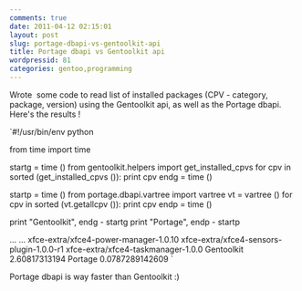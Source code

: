```yaml
---
comments: true
date: 2011-04-12 02:15:01
layout: post
slug: portage-dbapi-vs-gentoolkit-api
title: Portage dbapi vs Gentoolkit api
wordpressid: 81
categories: gentoo,programming
---
```


Wrote  some code to read list of installed packages (CPV - category, package, version) using the Gentoolkit api, as well as the Portage dbapi. Here's the results !

`#!/usr/bin/env python

from time import time

startg = time ()
from gentoolkit.helpers import get_installed_cpvs
for cpv in sorted (get_installed_cpvs ()):
print cpv
endg = time ()

startp = time ()
from portage.dbapi.vartree import vartree
vt = vartree ()
for cpv in sorted (vt.getallcpv ()):
print cpv
endp = time ()

print "Gentoolkit", endg - startg
print "Portage", endp - startp

...
...
xfce-extra/xfce4-power-manager-1.0.10
xfce-extra/xfce4-sensors-plugin-1.0.0-r1
xfce-extra/xfce4-taskmanager-1.0.0
Gentoolkit 2.60817313194
Portage 0.0787289142609
`

Portage dbapi is way faster than Gentoolkit :)
